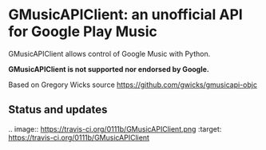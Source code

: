 GMusicAPIClient: an unofficial API for Google Play Music
=================================================================

GMusicAPIClient allows control of Google Music with Python.

**GMusicAPIClient is not supported nor endorsed by Google.**

Based on  Gregory Wicks source https://github.com/gwicks/gmusicapi-objc

Status and updates
------------------

.. image:: https://travis-ci.org/0111b/GMusicAPIClient.png
        :target: https://travis-ci.org/0111b/GMusicAPIClient